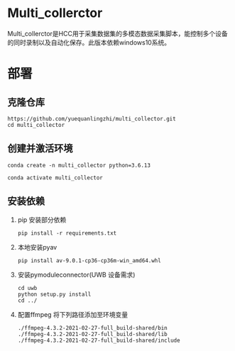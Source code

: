 # Multi_collerctor

Multi_collerctor是HCC用于采集数据集的多模态数据采集脚本，能控制多个设备的同时录制以及自动化保存。此版本依赖windows10系统。

# 部署

## 克隆仓库

```
https://github.com/yuequanlingzhi/multi_collector.git
cd multi_collector
```

## 创建并激活环境

```
conda create -n multi_collector python=3.6.13
```

```
conda activate multi_collector
```

## 安装依赖

1. pip 安装部分依赖

   ```
   pip install -r requirements.txt
   ```
2. 本地安装pyav

   ```
   pip install av-9.0.1-cp36-cp36m-win_amd64.whl
   ```
3. 安装pymoduleconnector(UWB 设备需求)

   ```
   cd uwb
   python setup.py install
   cd ../
   ```
4. 配置ffmpeg
   将下列路径添加至环境变量

   ```
   ./ffmpeg-4.3.2-2021-02-27-full_build-shared/bin
   ./ffmpeg-4.3.2-2021-02-27-full_build-shared/lib
   ./ffmpeg-4.3.2-2021-02-27-full_build-shared/include
   ```
